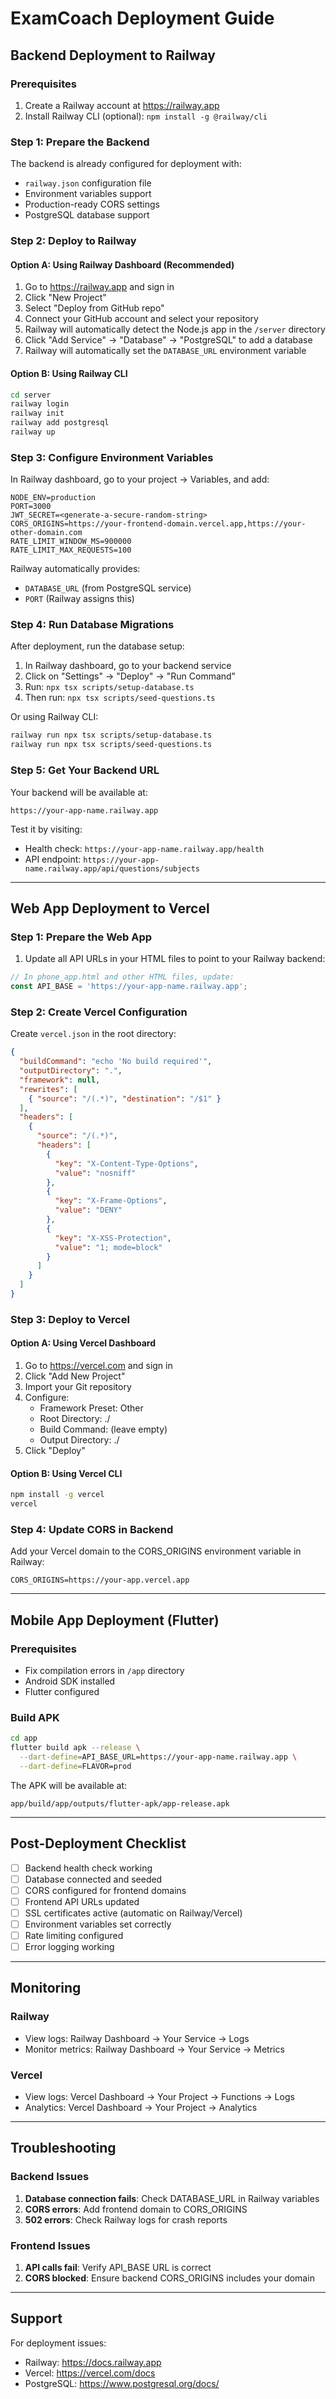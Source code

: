# ExamCoach Deployment Guide

## Backend Deployment to Railway

### Prerequisites
1. Create a Railway account at https://railway.app
2. Install Railway CLI (optional): `npm install -g @railway/cli`

### Step 1: Prepare the Backend

The backend is already configured for deployment with:
- `railway.json` configuration file
- Environment variables support
- Production-ready CORS settings
- PostgreSQL database support

### Step 2: Deploy to Railway

#### Option A: Using Railway Dashboard (Recommended)

1. Go to https://railway.app and sign in
2. Click "New Project"
3. Select "Deploy from GitHub repo"
4. Connect your GitHub account and select your repository
5. Railway will automatically detect the Node.js app in the `/server` directory
6. Click "Add Service" → "Database" → "PostgreSQL" to add a database
7. Railway will automatically set the `DATABASE_URL` environment variable

#### Option B: Using Railway CLI

```bash
cd server
railway login
railway init
railway add postgresql
railway up
```

### Step 3: Configure Environment Variables

In Railway dashboard, go to your project → Variables, and add:

```env
NODE_ENV=production
PORT=3000
JWT_SECRET=<generate-a-secure-random-string>
CORS_ORIGINS=https://your-frontend-domain.vercel.app,https://your-other-domain.com
RATE_LIMIT_WINDOW_MS=900000
RATE_LIMIT_MAX_REQUESTS=100
```

Railway automatically provides:
- `DATABASE_URL` (from PostgreSQL service)
- `PORT` (Railway assigns this)

### Step 4: Run Database Migrations

After deployment, run the database setup:

1. In Railway dashboard, go to your backend service
2. Click on "Settings" → "Deploy" → "Run Command"
3. Run: `npx tsx scripts/setup-database.ts`
4. Then run: `npx tsx scripts/seed-questions.ts`

Or using Railway CLI:
```bash
railway run npx tsx scripts/setup-database.ts
railway run npx tsx scripts/seed-questions.ts
```

### Step 5: Get Your Backend URL

Your backend will be available at:
```
https://your-app-name.railway.app
```

Test it by visiting:
- Health check: `https://your-app-name.railway.app/health`
- API endpoint: `https://your-app-name.railway.app/api/questions/subjects`

---

## Web App Deployment to Vercel

### Step 1: Prepare the Web App

1. Update all API URLs in your HTML files to point to your Railway backend:

```javascript
// In phone_app.html and other HTML files, update:
const API_BASE = 'https://your-app-name.railway.app';
```

### Step 2: Create Vercel Configuration

Create `vercel.json` in the root directory:

```json
{
  "buildCommand": "echo 'No build required'",
  "outputDirectory": ".",
  "framework": null,
  "rewrites": [
    { "source": "/(.*)", "destination": "/$1" }
  ],
  "headers": [
    {
      "source": "/(.*)",
      "headers": [
        {
          "key": "X-Content-Type-Options",
          "value": "nosniff"
        },
        {
          "key": "X-Frame-Options",
          "value": "DENY"
        },
        {
          "key": "X-XSS-Protection",
          "value": "1; mode=block"
        }
      ]
    }
  ]
}
```

### Step 3: Deploy to Vercel

#### Option A: Using Vercel Dashboard

1. Go to https://vercel.com and sign in
2. Click "Add New Project"
3. Import your Git repository
4. Configure:
   - Framework Preset: Other
   - Root Directory: ./
   - Build Command: (leave empty)
   - Output Directory: ./
5. Click "Deploy"

#### Option B: Using Vercel CLI

```bash
npm install -g vercel
vercel
```

### Step 4: Update CORS in Backend

Add your Vercel domain to the CORS_ORIGINS environment variable in Railway:

```env
CORS_ORIGINS=https://your-app.vercel.app
```

---

## Mobile App Deployment (Flutter)

### Prerequisites
- Fix compilation errors in `/app` directory
- Android SDK installed
- Flutter configured

### Build APK

```bash
cd app
flutter build apk --release \
  --dart-define=API_BASE_URL=https://your-app-name.railway.app \
  --dart-define=FLAVOR=prod
```

The APK will be available at:
```
app/build/app/outputs/flutter-apk/app-release.apk
```

---

## Post-Deployment Checklist

- [ ] Backend health check working
- [ ] Database connected and seeded
- [ ] CORS configured for frontend domains
- [ ] Frontend API URLs updated
- [ ] SSL certificates active (automatic on Railway/Vercel)
- [ ] Environment variables set correctly
- [ ] Rate limiting configured
- [ ] Error logging working

---

## Monitoring

### Railway
- View logs: Railway Dashboard → Your Service → Logs
- Monitor metrics: Railway Dashboard → Your Service → Metrics

### Vercel
- View logs: Vercel Dashboard → Your Project → Functions → Logs
- Analytics: Vercel Dashboard → Your Project → Analytics

---

## Troubleshooting

### Backend Issues
1. **Database connection fails**: Check DATABASE_URL in Railway variables
2. **CORS errors**: Add frontend domain to CORS_ORIGINS
3. **502 errors**: Check Railway logs for crash reports

### Frontend Issues
1. **API calls fail**: Verify API_BASE URL is correct
2. **CORS blocked**: Ensure backend CORS_ORIGINS includes your domain

---

## Support

For deployment issues:
- Railway: https://docs.railway.app
- Vercel: https://vercel.com/docs
- PostgreSQL: https://www.postgresql.org/docs/
